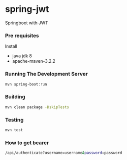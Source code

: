 # spring-jwt
Springboot with JWT

### Pre requisites
Install
- java jdk 8
- apache-maven-3.2.2

### Running The Development Server
```bash
mvn spring-boot:run
```

### Building
```bash
mvn clean package -DskipTests
```

### Testing
```bash
mvn test
```

### How to get bearer
```bash
/api/authenticate?username=username&password=password
```
